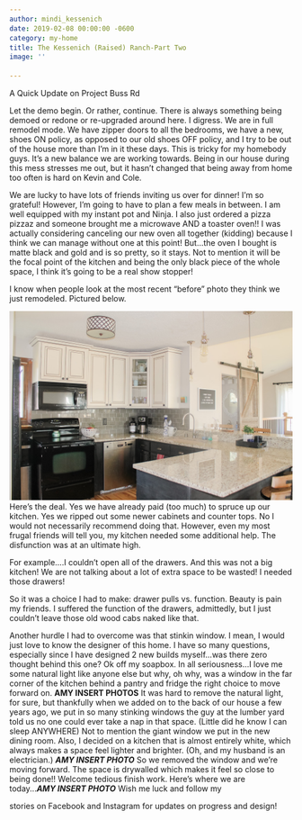 ```yaml
---
author: mindi_kessenich
date: 2019-02-08 00:00:00 -0600
category: my-home
title: The Kessenich (Raised) Ranch-Part Two
image: ''

---
```

A Quick Update on Project Buss Rd

Let the demo begin. Or rather, continue. There is always something being demoed or redone or re-upgraded around here. I digress. We are in full remodel mode. We have zipper doors to all the bedrooms, we have a new, shoes ON policy, as opposed to our old shoes OFF policy, and I try to be out of the house more than I’m in it these days. This is tricky for my homebody guys. It’s a new balance we are working towards. Being in our house during this mess stresses me out, but it hasn’t changed that being away from home too often is hard on Kevin and Cole. 

We are lucky to have lots of friends inviting us over for dinner! I’m so grateful! However, I’m going to have to plan a few meals in between. I am well equipped with my instant pot and Ninja. I also just ordered a pizza pizzaz and someone brought me a microwave AND a toaster oven!! I was actually considering canceling our new oven all together (kidding) because I think we can manage without one at this point! But...the oven I bought is matte black and gold and is so pretty, so it stays. Not to mention it will be the focal point of the kitchen and being the only black piece of the whole space, I think it’s going to be a real show stopper!

I know when people look at the most recent “before” photo they think we just remodeled. Pictured below.

![](/assets/images/IMG_9678.jpg) Here’s the deal. Yes we have already paid (too much) to spruce up our kitchen. Yes we ripped out some newer cabinets and counter tops. No I would not necessarily recommend doing that. However, even my most frugal friends will tell you, my kitchen needed some additional help. The disfunction was at an ultimate high.                 

For example....I couldn’t open all of the drawers. And this was not a big kitchen! We are not talking about a lot of extra space to be wasted! I needed those drawers! 

So it was a choice I had to make: drawer pulls vs. function. Beauty is pain my friends. I suffered the function of the drawers, admittedly, but I just couldn’t leave those old wood cabs naked like that.

Another hurdle I had to overcome was that stinkin window. I mean, I would just love to know the designer of this home. I have so many questions, especially since I have designed 2 new builds myself...was there zero thought behind this one? Ok off my soapbox. In all seriousness...I love me some natural light like anyone else but why, oh why, was a window in the far corner of the kitchen behind a pantry and fridge the right choice to move forward on. ****AMY INSERT PHOTOS**** It was hard to remove the natural light, for sure, but thankfully when we added on to the back of our house a few years ago, we put in so many stinking windows the guy at the lumber yard told us no one could ever take a nap in that space. (Little did he know I can sleep ANYWHERE) Not to mention the giant window we put in the new dining room. Also, I decided on a kitchen that is almost entirely white, which always makes a space feel lighter and brighter. (Oh, and my husband is an electrician.) ***AMY INSERT PHOTO*** So we removed the window and we’re moving forward. The space is drywalled which makes it feel so close to being done!! Welcome tedious finish work. Here’s where we are today...***AMY INSERT PHOTO*** Wish me luck and follow my

stories on Facebook and Instagram for updates on progress and design!